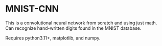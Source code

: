 # MNIST-CNN

This is a convolutional neural network from scratch and using just math. Can recognize hand-written digits found in the MNIST database.


Requires python3.11+, matplotlib, and numpy.
